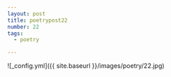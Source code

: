 ```yaml
---
layout: post
title: poetrypost22
number: 22
tags:
  - poetry

---
```




![_config.yml]({{ site.baseurl }}/images/poetry/22.jpg)

